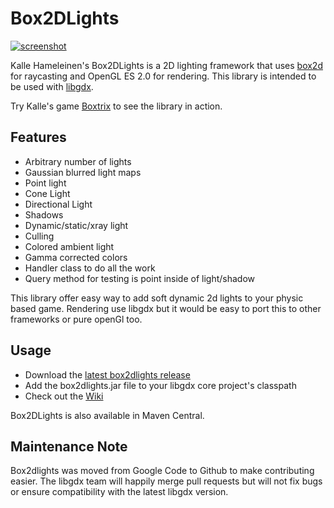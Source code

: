 # Box2DLights
[![screenshot](http://img.youtube.com/vi/lfT8ajGbzk0/0.jpg)](http://www.youtube.com/watch?v=lfT8ajGbzk0)

Kalle Hameleinen's Box2DLights is a 2D lighting framework that uses [box2d](http://box2d.org/) for raycasting and OpenGL ES 2.0 for rendering. This library is intended to be used with [libgdx](http://libgdx.com).

Try Kalle's game [Boxtrix](https://market.android.com/details?id=boxtrix.android) to see the library in action.

## Features

 * Arbitrary number of lights
 * Gaussian blurred light maps
 * Point light
 * Cone Light
 * Directional Light
 * Shadows
 * Dynamic/static/xray light
 * Culling
 * Colored ambient light
 * Gamma corrected colors
 * Handler class to do all the work
 * Query method for testing is point inside of light/shadow

This library offer easy way to add soft dynamic 2d lights to your physic based game. Rendering use libgdx but it would be easy to port this to other frameworks or pure openGl too.

## Usage
 * Download the [latest box2dlights release](http://libgdx.badlogicgames.com/box2dlights/)
 * Add the box2dlights.jar file to your libgdx core project's classpath
 * Check out the [Wiki](https://github.com/libgdx/box2dlights/wiki)

Box2DLights is also available in Maven Central.

## Maintenance Note
Box2dlights was moved from Google Code to Github to make contributing easier. The libgdx team will happily merge pull requests but will not fix bugs or ensure compatibility with the latest libgdx version.

